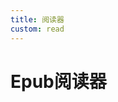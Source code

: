 ```yaml
---
title: 阅读器
custom: read
---
```


# Epub阅读器

<script setup>
import Reader from './components/Reader.vue'
</script>

<Reader/>





